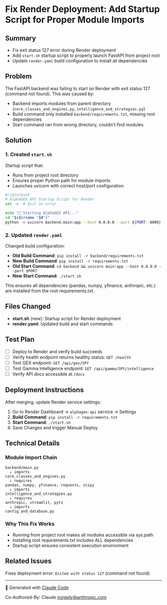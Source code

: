 # Fix Render Deployment: Add Startup Script for Proper Module Imports

## Summary
- Fix exit status 127 error during Render deployment
- Add `start.sh` startup script to properly launch FastAPI from project root
- Update `render.yaml` build configuration to install all dependencies

## Problem
The FastAPI backend was failing to start on Render with exit status 127 (command not found). This was caused by:
- Backend imports modules from parent directory (`core_classes_and_engines.py`, `intelligence_and_strategies.py`)
- Build command only installed `backend/requirements.txt`, missing root dependencies
- Start command ran from wrong directory, couldn't find modules

## Solution

### 1. Created `start.sh`
Startup script that:
- Runs from project root directory
- Ensures proper Python path for module imports
- Launches uvicorn with correct host/port configuration

```bash
#!/bin/bash
# AlphaGEX API Startup Script for Render
set -e  # Exit on error

echo "🚀 Starting AlphaGEX API..."
cd "$(dirname "$0")"
python -m uvicorn backend.main:app --host 0.0.0.0 --port ${PORT:-8000}
```

### 2. Updated `render.yaml`
Changed build configuration:
- **Old Build Command**: `pip install -r backend/requirements.txt`
- **New Build Command**: `pip install -r requirements.txt`
- **Old Start Command**: `cd backend && uvicorn main:app --host 0.0.0.0 --port $PORT`
- **New Start Command**: `./start.sh`

This ensures all dependencies (pandas, numpy, yfinance, anthropic, etc.) are installed from the root requirements.txt.

## Files Changed
- **start.sh** (new): Startup script for Render deployment
- **render.yaml**: Updated build and start commands

## Test Plan
- [ ] Deploy to Render and verify build succeeds
- [ ] Verify health endpoint returns healthy status: `GET /health`
- [ ] Test GEX endpoint: `GET /api/gex/SPY`
- [ ] Test Gamma Intelligence endpoint: `GET /api/gamma/SPY/intelligence`
- [ ] Verify API docs accessible at `/docs`

## Deployment Instructions
After merging, update Render service settings:

1. Go to Render Dashboard → `alphagex-api` service → Settings
2. **Build Command**: `pip install -r requirements.txt`
3. **Start Command**: `./start.sh`
4. Save Changes and trigger Manual Deploy

## Technical Details

### Module Import Chain
```
backend/main.py
  ↓ imports
core_classes_and_engines.py
  ↓ requires
pandas, numpy, yfinance, requests, scipy
  ↓ imports
intelligence_and_strategies.py
  ↓ requires
anthropic, streamlit, pytz
  ↓ imports
config_and_database.py
```

### Why This Fix Works
- Running from project root makes all modules accessible via sys.path
- Installing root requirements.txt includes ALL dependencies
- Startup script ensures consistent execution environment

## Related Issues
Fixes deployment error: `Exited with status 127` (command not found)

---

🤖 Generated with [Claude Code](https://claude.com/claude-code)

Co-Authored-By: Claude <noreply@anthropic.com>

